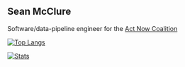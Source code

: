 ## Sean McClure

Software/data-pipeline engineer for the [Act Now Coalition](https://github.com/covid-projections)

[![Top Langs](https://github-readme-stats.vercel.app/api/top-langs/?username=smcclure17&layout=compact&exclude_repo=smcclure17.github.io)](https://github.com/anuraghazra/github-readme-stats)

[![Stats](https://github-readme-stats.vercel.app/api?username=smcclure17&show_icons=true)]()
